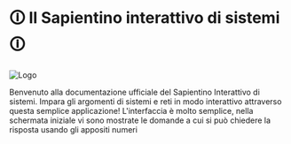 
# 🛈 Il Sapientino interattivo di sistemi 🛈



![Logo](https://imgur.com/2GSSLL0.png)

Benvenuto alla documentazione ufficiale del Sapientino Interattivo di sistemi.
Impara gli argomenti di sistemi e reti in modo interattivo attraverso questa
semplice applicazione! L'interfaccia è molto semplice, nella schermata iniziale
vi sono mostrate le domande a cui si può chiedere la risposta usando gli appositi
numeri

